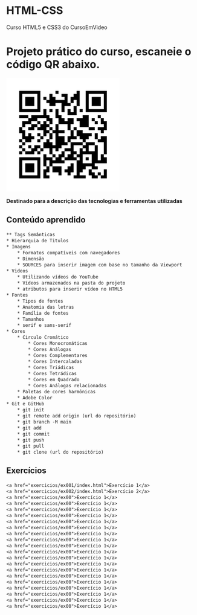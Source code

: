 # HTML-CSS
Curso HTML5 e CSS3 do CursoEmVideo
# Projeto prático do curso, escaneie o código QR abaixo.
![Código QR do projeto prático!](frame.png)



**Destinado para a descrição das tecnologias e ferramentas utilizadas**

## Conteúdo aprendido
    ** Tags Semânticas
    * Hierarquia de Titulos
    * Imagens 
        * Formatos compatíveis com navegadores
        * Dimensão
        * SOURCES para inserir imagem com base no tamanho da Viewport
    * Videos
        * Utilizando vídeos do YouTube
        * Vídeos armazenados na pasta do projeto
        * atributos para inserir vídeo no HTML5
    * Fontes
        * Tipos de fontes
        * Anatomia das letras
        * Família de fontes
        * Tamanhos
        * serif e sans-serif
    * Cores
        * Circulo Cromático
            * Cores Monocromáticas
            * Cores Análogas
            * Cores Complementares
            * Cores Intercaladas
            * Cores Triádicas
            * Cores Tetrádicas
            * Cores em Quadrado
            * Cores Análogas relacionadas
        * Paletas de cores harmônicas
        * Adobe Color    
    * Git e GitHub
        * git init
        * git remote add origin (url do repositório)
        * git branch -M main 
        * git add 
        * git commit
        * git push
        * git pull
        * git clone (url do repositório)
     
## Exercícios
    <a href="exercicios/ex001/index.html">Exercício 1</a>
    <a href="exercicios/ex002/index.html">Exercício 2</a>
    <a href="exercicios/ex00">Exercício 1</a>
    <a href="exercicios/ex00">Exercício 1</a>
    <a href="exercicios/ex00">Exercício 1</a>
    <a href="exercicios/ex00">Exercício 1</a>
    <a href="exercicios/ex00">Exercício 1</a>
    <a href="exercicios/ex00">Exercício 1</a>
    <a href="exercicios/ex00">Exercício 1</a>
    <a href="exercicios/ex00">Exercício 1</a>
    <a href="exercicios/ex00">Exercício 1</a>
    <a href="exercicios/ex00">Exercício 1</a>
    <a href="exercicios/ex00">Exercício 1</a>
    <a href="exercicios/ex00">Exercício 1</a>
    <a href="exercicios/ex00">Exercício 1</a>
    <a href="exercicios/ex00">Exercício 1</a>
    <a href="exercicios/ex00">Exercício 1</a>
    <a href="exercicios/ex00">Exercício 1</a>
    <a href="exercicios/ex00">Exercício 1</a>
    <a href="exercicios/ex00">Exercício 1</a>
    <a href="exercicios/ex00">Exercício 1</a>



